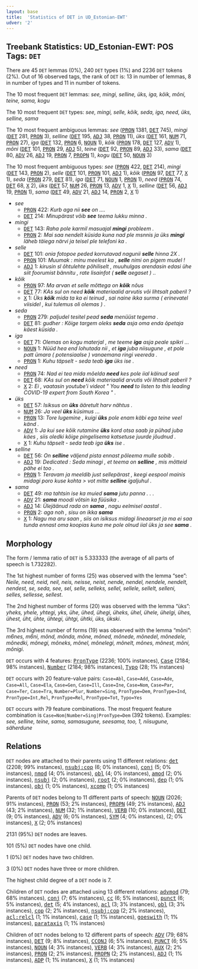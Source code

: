 ```yaml
---
layout: base
title:  'Statistics of DET in UD_Estonian-EWT'
udver: '2'
---
```


## Treebank Statistics: UD_Estonian-EWT: POS Tags: `DET`

There are 45 `DET` lemmas (0%), 240 `DET` types (1%) and 2236 `DET` tokens (2%).
Out of 16 observed tags, the rank of `DET` is: 13 in number of lemmas, 8 in number of types and 11 in number of tokens.

The 10 most frequent `DET` lemmas: <em>see, mingi, selline, üks, iga, kõik, mõni, teine, sama, kogu</em>

The 10 most frequent `DET` types:  <em>see, mingi, selle, kõik, seda, iga, need, üks, selline, sama</em>

The 10 most frequent ambiguous lemmas: <em>see</em> (<tt><a href="et_ewt-pos-PRON.html">PRON</a></tt> 1381, <tt><a href="et_ewt-pos-DET.html">DET</a></tt> 745), <em>mingi</em> (<tt><a href="et_ewt-pos-DET.html">DET</a></tt> 281, <tt><a href="et_ewt-pos-PRON.html">PRON</a></tt> 3), <em>selline</em> (<tt><a href="et_ewt-pos-DET.html">DET</a></tt> 195, <tt><a href="et_ewt-pos-ADJ.html">ADJ</a></tt> 38, <tt><a href="et_ewt-pos-PRON.html">PRON</a></tt> 11), <em>üks</em> (<tt><a href="et_ewt-pos-DET.html">DET</a></tt> 161, <tt><a href="et_ewt-pos-NUM.html">NUM</a></tt> 71, <tt><a href="et_ewt-pos-PRON.html">PRON</a></tt> 27), <em>iga</em> (<tt><a href="et_ewt-pos-DET.html">DET</a></tt> 132, <tt><a href="et_ewt-pos-PRON.html">PRON</a></tt> 6, <tt><a href="et_ewt-pos-NOUN.html">NOUN</a></tt> 1), <em>kõik</em> (<tt><a href="et_ewt-pos-PRON.html">PRON</a></tt> 178, <tt><a href="et_ewt-pos-DET.html">DET</a></tt> 127, <tt><a href="et_ewt-pos-ADV.html">ADV</a></tt> 1), <em>mõni</em> (<tt><a href="et_ewt-pos-DET.html">DET</a></tt> 101, <tt><a href="et_ewt-pos-PRON.html">PRON</a></tt> 29, <tt><a href="et_ewt-pos-ADJ.html">ADJ</a></tt> 5), <em>teine</em> (<tt><a href="et_ewt-pos-DET.html">DET</a></tt> 92, <tt><a href="et_ewt-pos-PRON.html">PRON</a></tt> 89, <tt><a href="et_ewt-pos-ADJ.html">ADJ</a></tt> 33), <em>sama</em> (<tt><a href="et_ewt-pos-DET.html">DET</a></tt> 80, <tt><a href="et_ewt-pos-ADV.html">ADV</a></tt> 26, <tt><a href="et_ewt-pos-ADJ.html">ADJ</a></tt> 19, <tt><a href="et_ewt-pos-PRON.html">PRON</a></tt> 7, <tt><a href="et_ewt-pos-PROPN.html">PROPN</a></tt> 1), <em>kogu</em> (<tt><a href="et_ewt-pos-DET.html">DET</a></tt> 50, <tt><a href="et_ewt-pos-NOUN.html">NOUN</a></tt> 3)

The 10 most frequent ambiguous types:  <em>see</em> (<tt><a href="et_ewt-pos-PRON.html">PRON</a></tt> 422, <tt><a href="et_ewt-pos-DET.html">DET</a></tt> 214), <em>mingi</em> (<tt><a href="et_ewt-pos-DET.html">DET</a></tt> 143, <tt><a href="et_ewt-pos-PRON.html">PRON</a></tt> 2), <em>selle</em> (<tt><a href="et_ewt-pos-DET.html">DET</a></tt> 101, <tt><a href="et_ewt-pos-PRON.html">PRON</a></tt> 101, <tt><a href="et_ewt-pos-ADJ.html">ADJ</a></tt> 1), <em>kõik</em> (<tt><a href="et_ewt-pos-PRON.html">PRON</a></tt> 97, <tt><a href="et_ewt-pos-DET.html">DET</a></tt> 77, <tt><a href="et_ewt-pos-X.html">X</a></tt> 1), <em>seda</em> (<tt><a href="et_ewt-pos-PRON.html">PRON</a></tt> 279, <tt><a href="et_ewt-pos-DET.html">DET</a></tt> 81), <em>iga</em> (<tt><a href="et_ewt-pos-DET.html">DET</a></tt> 71, <tt><a href="et_ewt-pos-NOUN.html">NOUN</a></tt> 1, <tt><a href="et_ewt-pos-PRON.html">PRON</a></tt> 1), <em>need</em> (<tt><a href="et_ewt-pos-PRON.html">PRON</a></tt> 74, <tt><a href="et_ewt-pos-DET.html">DET</a></tt> 68, <tt><a href="et_ewt-pos-X.html">X</a></tt> 2), <em>üks</em> (<tt><a href="et_ewt-pos-DET.html">DET</a></tt> 57, <tt><a href="et_ewt-pos-NUM.html">NUM</a></tt> 26, <tt><a href="et_ewt-pos-PRON.html">PRON</a></tt> 13, <tt><a href="et_ewt-pos-ADV.html">ADV</a></tt> 1, <tt><a href="et_ewt-pos-X.html">X</a></tt> 1), <em>selline</em> (<tt><a href="et_ewt-pos-DET.html">DET</a></tt> 56, <tt><a href="et_ewt-pos-ADJ.html">ADJ</a></tt> 19, <tt><a href="et_ewt-pos-PRON.html">PRON</a></tt> 1), <em>sama</em> (<tt><a href="et_ewt-pos-DET.html">DET</a></tt> 49, <tt><a href="et_ewt-pos-ADV.html">ADV</a></tt> 21, <tt><a href="et_ewt-pos-ADJ.html">ADJ</a></tt> 14, <tt><a href="et_ewt-pos-PRON.html">PRON</a></tt> 2, <tt><a href="et_ewt-pos-X.html">X</a></tt> 1)


* <em>see</em>
  * <tt><a href="et_ewt-pos-PRON.html">PRON</a></tt> 422: <em>Kurb aga nii <b>see</b> on ....</em>
  * <tt><a href="et_ewt-pos-DET.html">DET</a></tt> 214: <em>Minupärast võib <b>see</b> teema lukku minna .</em>
* <em>mingi</em>
  * <tt><a href="et_ewt-pos-DET.html">DET</a></tt> 143: <em>Raha pole karmil masuajal <b>mingi</b> probleem .</em>
  * <tt><a href="et_ewt-pos-PRON.html">PRON</a></tt> 2: <em>Mai saa nendelt küsida kuna nad ple msnnis ja üks <b>mingi</b> läheb täiega närvi ja teisel ple telefoni ka .</em>
* <em>selle</em>
  * <tt><a href="et_ewt-pos-DET.html">DET</a></tt> 101: <em>onia fotopoe peded korrutavad nagunii <b>selle</b> hinna 2X .</em>
  * <tt><a href="et_ewt-pos-PRON.html">PRON</a></tt> 101: <em>Muumak : minu meelest ka , <b>selle</b> nimi on pigem mudel !</em>
  * <tt><a href="et_ewt-pos-ADJ.html">ADJ</a></tt> 1: <em>kirusin sl õhtulehte põhiliselt , muuhulgas arendasin edasi ühe siit foorumist bännitu , rate lisainfot ( <b>selle</b> aegaset ) ..</em>
* <em>kõik</em>
  * <tt><a href="et_ewt-pos-PRON.html">PRON</a></tt> 97: <em>Ma arvan et selle mõttega on <b>kõik</b> nõus</em>
  * <tt><a href="et_ewt-pos-DET.html">DET</a></tt> 77: <em>KAs sul on need <b>kõik</b> materiaalid arvutis või lihtsalt paberil ?</em>
  * <tt><a href="et_ewt-pos-X.html">X</a></tt> 1: <em>Üks <b>kõik</b> mida ta ka ei teinud , sai naine ikka surma ( erinevatel viisidel , kui tulemus oli olemas ) .</em>
* <em>seda</em>
  * <tt><a href="et_ewt-pos-PRON.html">PRON</a></tt> 279: <em>paljudel tesitel pead <b>seda</b> menüüst tegema .</em>
  * <tt><a href="et_ewt-pos-DET.html">DET</a></tt> 81: <em>gudher : Kõige targem oleks <b>seda</b> asja oma enda õpetaja käest küsida .</em>
* <em>iga</em>
  * <tt><a href="et_ewt-pos-DET.html">DET</a></tt> 71: <em>Olemas on kogu materjal , me teeme <b>iga</b> asja peale spikri ...</em>
  * <tt><a href="et_ewt-pos-NOUN.html">NOUN</a></tt> 1: <em>Nüüd hea end lohutada nii , et <b>iga</b> juba niisugune , et pole patt ümara ( potensiaalse ) vanaemana ringi veereda .</em>
  * <tt><a href="et_ewt-pos-PRON.html">PRON</a></tt> 1: <em>Kuhu täpselt - seda teab <b>iga</b> üks ise .</em>
* <em>need</em>
  * <tt><a href="et_ewt-pos-PRON.html">PRON</a></tt> 74: <em>Nad ei tea mida mõelda <b>need</b> kes pole iial käinud seal</em>
  * <tt><a href="et_ewt-pos-DET.html">DET</a></tt> 68: <em>KAs sul on <b>need</b> kõik materiaalid arvutis või lihtsalt paberil ?</em>
  * <tt><a href="et_ewt-pos-X.html">X</a></tt> 2: <em>Ei , vaatasin youtube'i videot " You <b>need</b> to listen to this leading COVID-19 expert from South Korea " .</em>
* <em>üks</em>
  * <tt><a href="et_ewt-pos-DET.html">DET</a></tt> 57: <em>Isiksus on <b>üks</b> ääretult harv nähtus .</em>
  * <tt><a href="et_ewt-pos-NUM.html">NUM</a></tt> 26: <em>Ja veel <b>üks</b> küsimus ...</em>
  * <tt><a href="et_ewt-pos-PRON.html">PRON</a></tt> 13: <em>Tore lugemine , kuigi <b>üks</b> pole enam käbi ega teine veel känd .</em>
  * <tt><a href="et_ewt-pos-ADV.html">ADV</a></tt> 1: <em>Ja kui see kõik rutamine <b>üks</b> kord otsa saab ja pühad juba käes , siis oledki kõige pingelisema katsetuse juurde jõudnud .</em>
  * <tt><a href="et_ewt-pos-X.html">X</a></tt> 1: <em>Kuhu täpselt - seda teab iga <b>üks</b> ise .</em>
* <em>selline</em>
  * <tt><a href="et_ewt-pos-DET.html">DET</a></tt> 56: <em>On <b>selline</b> väljend pista ennast põleema mulle sobib .</em>
  * <tt><a href="et_ewt-pos-ADJ.html">ADJ</a></tt> 19: <em>Dedicated : Seda minagi , et teema on <b>selline</b> , mis mõtteid pähe ei too .</em>
  * <tt><a href="et_ewt-pos-PRON.html">PRON</a></tt> 1: <em>Teravam ja meeldib just sellepärast , keegi eespool mainis midagi poro kuse kohta > vot mitte <b>selline</b> igaljuhul .</em>
* <em>sama</em>
  * <tt><a href="et_ewt-pos-DET.html">DET</a></tt> 49: <em>ma tahtsin ise ka muied <b>sama</b> jutu panna . . .</em>
  * <tt><a href="et_ewt-pos-ADV.html">ADV</a></tt> 21: <em><b>sama</b> moodi võtsin ka füüsika .</em>
  * <tt><a href="et_ewt-pos-ADJ.html">ADJ</a></tt> 14: <em>Ülejäänud rada on <b>sama</b> , nagu eelmisel aastal .</em>
  * <tt><a href="et_ewt-pos-PRON.html">PRON</a></tt> 2: <em>aga noh , sisu on ikka <b>sama</b></em>
  * <tt><a href="et_ewt-pos-X.html">X</a></tt> 1: <em>Nagu ma aru saan , siis on isiksus midagi lineaarset ja ma ei saa tunda ennast oma koopias kuna me pole olnud iial üks ja see <b>sama</b> .</em>

## Morphology

The form / lemma ratio of `DET` is 5.333333 (the average of all parts of speech is 1.732282).

The 1st highest number of forms (25) was observed with the lemma “see”: <em>Neile, need, neid, neil, neis, neisse, neist, nende, nendel, nendele, nendelt, nendest, se, seda, see, sel, selle, selleks, sellel, sellele, sellelt, selleni, selles, sellesse, sellest</em>.

The 2nd highest number of forms (20) was observed with the lemma “üks”: <em>yheks, yhele, yhtegi, yks, ühe, ühed, ühegi, üheks, ühel, ühele, ühelgi, ühes, ühest, üht, ühte, ühtegi, ühtgi, ühtki, üks, ükski</em>.

The 3rd highest number of forms (19) was observed with the lemma “mõni”: <em>m6nes, m6ni, mõnd, mõnda, mõne, mõned, mõnede, mõnedel, mõnedele, mõnedki, mõnegi, mõneks, mõnel, mõnelegi, mõnelt, mõnes, mõnest, mõni, mõnigi</em>.

`DET` occurs with 4 features: <tt><a href="et_ewt-feat-PronType.html">PronType</a></tt> (2236; 100% instances), <tt><a href="et_ewt-feat-Case.html">Case</a></tt> (2184; 98% instances), <tt><a href="et_ewt-feat-Number.html">Number</a></tt> (2184; 98% instances), <tt><a href="et_ewt-feat-Typo.html">Typo</a></tt> (28; 1% instances)

`DET` occurs with 20 feature-value pairs: `Case=Abl`, `Case=Add`, `Case=Ade`, `Case=All`, `Case=Ela`, `Case=Gen`, `Case=Ill`, `Case=Ine`, `Case=Nom`, `Case=Par`, `Case=Ter`, `Case=Tra`, `Number=Plur`, `Number=Sing`, `PronType=Dem`, `PronType=Ind`, `PronType=Int,Rel`, `PronType=Rel`, `PronType=Tot`, `Typo=Yes`

`DET` occurs with 79 feature combinations.
The most frequent feature combination is `Case=Nom|Number=Sing|PronType=Dem` (392 tokens).
Examples: <em>see, selline, teine, sama, samasugune, seesama, too, 1, niisugune, säherdune</em>


## Relations

`DET` nodes are attached to their parents using 11 different relations: <tt><a href="et_ewt-dep-det.html">det</a></tt> (2208; 99% instances), <tt><a href="et_ewt-dep-nsubj-cop.html">nsubj:cop</a></tt> (6; 0% instances), <tt><a href="et_ewt-dep-conj.html">conj</a></tt> (5; 0% instances), <tt><a href="et_ewt-dep-nmod.html">nmod</a></tt> (4; 0% instances), <tt><a href="et_ewt-dep-obl.html">obl</a></tt> (4; 0% instances), <tt><a href="et_ewt-dep-amod.html">amod</a></tt> (2; 0% instances), <tt><a href="et_ewt-dep-nsubj.html">nsubj</a></tt> (2; 0% instances), <tt><a href="et_ewt-dep-root.html">root</a></tt> (2; 0% instances), <tt><a href="et_ewt-dep-dep.html">dep</a></tt> (1; 0% instances), <tt><a href="et_ewt-dep-obj.html">obj</a></tt> (1; 0% instances), <tt><a href="et_ewt-dep-xcomp.html">xcomp</a></tt> (1; 0% instances)

Parents of `DET` nodes belong to 11 different parts of speech: <tt><a href="et_ewt-pos-NOUN.html">NOUN</a></tt> (2026; 91% instances), <tt><a href="et_ewt-pos-PRON.html">PRON</a></tt> (53; 2% instances), <tt><a href="et_ewt-pos-PROPN.html">PROPN</a></tt> (49; 2% instances), <tt><a href="et_ewt-pos-ADJ.html">ADJ</a></tt> (43; 2% instances), <tt><a href="et_ewt-pos-NUM.html">NUM</a></tt> (32; 1% instances), <tt><a href="et_ewt-pos-VERB.html">VERB</a></tt> (10; 0% instances), <tt><a href="et_ewt-pos-DET.html">DET</a></tt> (9; 0% instances), <tt><a href="et_ewt-pos-ADV.html">ADV</a></tt> (6; 0% instances), <tt><a href="et_ewt-pos-SYM.html">SYM</a></tt> (4; 0% instances),  (2; 0% instances), <tt><a href="et_ewt-pos-X.html">X</a></tt> (2; 0% instances)

2131 (95%) `DET` nodes are leaves.

101 (5%) `DET` nodes have one child.

1 (0%) `DET` nodes have two children.

3 (0%) `DET` nodes have three or more children.

The highest child degree of a `DET` node is 7.

Children of `DET` nodes are attached using 13 different relations: <tt><a href="et_ewt-dep-advmod.html">advmod</a></tt> (79; 68% instances), <tt><a href="et_ewt-dep-conj.html">conj</a></tt> (7; 6% instances), <tt><a href="et_ewt-dep-cc.html">cc</a></tt> (6; 5% instances), <tt><a href="et_ewt-dep-punct.html">punct</a></tt> (6; 5% instances), <tt><a href="et_ewt-dep-det.html">det</a></tt> (5; 4% instances), <tt><a href="et_ewt-dep-acl.html">acl</a></tt> (3; 3% instances), <tt><a href="et_ewt-dep-obl.html">obl</a></tt> (3; 3% instances), <tt><a href="et_ewt-dep-cop.html">cop</a></tt> (2; 2% instances), <tt><a href="et_ewt-dep-nsubj-cop.html">nsubj:cop</a></tt> (2; 2% instances), <tt><a href="et_ewt-dep-acl-relcl.html">acl:relcl</a></tt> (1; 1% instances), <tt><a href="et_ewt-dep-case.html">case</a></tt> (1; 1% instances), <tt><a href="et_ewt-dep-goeswith.html">goeswith</a></tt> (1; 1% instances), <tt><a href="et_ewt-dep-parataxis.html">parataxis</a></tt> (1; 1% instances)

Children of `DET` nodes belong to 12 different parts of speech: <tt><a href="et_ewt-pos-ADV.html">ADV</a></tt> (79; 68% instances), <tt><a href="et_ewt-pos-DET.html">DET</a></tt> (9; 8% instances), <tt><a href="et_ewt-pos-CCONJ.html">CCONJ</a></tt> (6; 5% instances), <tt><a href="et_ewt-pos-PUNCT.html">PUNCT</a></tt> (6; 5% instances), <tt><a href="et_ewt-pos-NOUN.html">NOUN</a></tt> (4; 3% instances), <tt><a href="et_ewt-pos-VERB.html">VERB</a></tt> (4; 3% instances), <tt><a href="et_ewt-pos-AUX.html">AUX</a></tt> (2; 2% instances), <tt><a href="et_ewt-pos-PRON.html">PRON</a></tt> (2; 2% instances), <tt><a href="et_ewt-pos-PROPN.html">PROPN</a></tt> (2; 2% instances), <tt><a href="et_ewt-pos-ADJ.html">ADJ</a></tt> (1; 1% instances), <tt><a href="et_ewt-pos-ADP.html">ADP</a></tt> (1; 1% instances), <tt><a href="et_ewt-pos-X.html">X</a></tt> (1; 1% instances)

